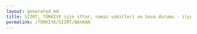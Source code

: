 ```yaml
---
layout: generated_md
title: SİİRT, TÜRKİYE için iftar, namaz vakitleri ve hava durumu - ilçe/eyalet seç
permalink: /TÜRKİYE/SİİRT/BAYKAN
---
```


<script type="text/javascript">
  var country = TÜRKİYE;
  var city = SİİRT;
  var state = BAYKAN;
  var lat = 72;
  var lon = 21;
</script>
